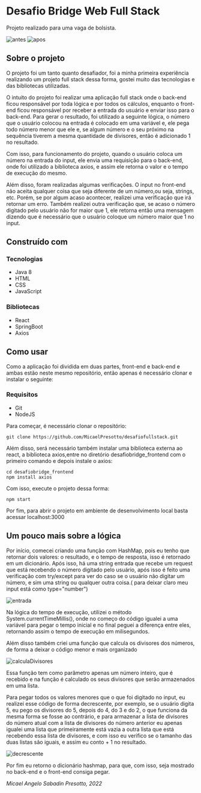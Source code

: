 # Desafio Bridge Web Full Stack

Projeto realizado para uma vaga de bolsista.

![antes](https://user-images.githubusercontent.com/50453035/183793318-f42ab27d-e953-4c66-8c77-d463cd61678a.png)
![apos](https://user-images.githubusercontent.com/50453035/183793332-2bca98a5-b1b3-4672-aa53-5e19a4f2a326.png)


## Sobre o projeto
O projeto foi um tanto quanto desafiador, foi a minha primeira experiência realizando um projeto full stack dessa forma, gostei muito das tecnologias e das bibliotecas 
utilizadas.

O intuito do projeto foi realizar uma aplicação full stack onde o back-end ficou responsável por toda lógica e por todos os cálculos, enquanto o front-end ficou responsável
por receber a entrada do usuário e enviar isso para o back-end. Para gerar o resultado, foi utilizado a seguinte lógica, o número que o usuário colocou na entrada é colocado em uma variável e, ele pega todo número menor que ele
e, se algum número e o seu próximo na sequência tiverem a mesma quantidade de divisores, então é adicionado 1 no resultado.

Com isso, para funcionamento do projeto, quando o usuário
coloca um número na entrada do input, ele envia uma requisição para o back-end, onde foi utilizado a biblioteca axios, e assim ele retorna o valor e o tempo de execução do mesmo.

Além disso, foram realizadas algumas verificações. O input no front-end não aceita qualquer coisa que seja diferente de um número,ou seja, strings, etc.
Porém, se por algum acaso acontecer, realizei uma verificação que irá retornar um erro. Também realizei outra verificação que, se acaso o número digitado pelo usuário não for maior que 1,
ele retorna então uma mensagem dizendo que é necessário que o usuário coloque um número maior que 1 no input.

## Construído com
### Tecnologias
  * Java 8
  * HTML
  * CSS
  * JavaScript

### Bibliotecas
  * React
  * SpringBoot
  * Axios

## Como usar

Como a aplicação foi dividida em duas partes, front-end e back-end e ambas estão neste mesmo repositório, então apenas é necessário clonar e instalar o seguinte:

### Requisitos
  * Git
  * NodeJS
  
 Para começar, é necessário clonar o repositório:
 ```
git clone https://github.com/MicaelPresotto/desafiofullstack.git
```

Além disso, será necessário também instalar uma biblioteca externa ao react, a biblioteca axios,entre no diretório desafiobridge_frontend com o primeiro comando e depois instale o axios:
 ```
cd desafiobridge_frontend
npm install axios
```

Com isso, execute o projeto dessa forma:
 ```
npm start
```

Por fim, para abrir o projeto em ambiente de desenvolvimento local basta acessar localhost:3000 

## Um pouco mais sobre a lógica
Por início, comecei criando uma função com HashMap, pois eu tenho que retornar dois valores: o resultado, e o tempo de resposta, isso é retornado em um dicionário.
Após isso, há uma string entrada que recebe um request que está recebendo o número digitado pelo usuário, após isso é feito uma verificação com try/except para ver do caso
se o usuário não digitar um número, e sim uma string ou qualquer outra coisa.( para deixar claro meu input está como type="number")

![entrada](https://user-images.githubusercontent.com/50453035/183785453-e604388c-f009-435a-a78a-2f6a564bba09.png)

Na lógica do tempo de execução, utilizei o método System.currentTimeMillis(), onde no começo do código igualei a uma variável para pegar o tempo inicial
e no final peguei a diferença entre eles, retornando assim o tempo de execução em milisegundos.

Além disso também criei uma função que calcula os divisores dos números, de forma a deixar o código menor e mais organizado

![calculaDivisores](https://user-images.githubusercontent.com/50453035/183785722-8279faee-db28-4468-8faf-761b39ceeb1c.png)

Essa função tem como parâmetro apenas um número inteiro, que é recebido e na função é calculado os seus divisores que serão armazenados em uma lista.

Para pegar todos os valores menores que o que foi digitado no input, eu realizei esse código de forma decrescente, por exemplo, se o usuário digita 5, eu pego os divisores do 5, depois do 4, do 3 e do 2, o que funciona
da mesma forma se fosse ao contrário, e para armazenar a lista de divisores do número atual com a lista de divisores do número anterior eu apenas igualei uma lista que primeiramente está vazia
a outra lista que está recebendo essa lista de divisores, e com isso eu verifico se o tamanho das duas listas são iguais, e assim eu conto + 1 no resultado.

![decrescente](https://user-images.githubusercontent.com/50453035/183786395-0339ed85-ee47-4609-aa72-bda5f79c2a08.png)

Por fim eu retorno o dicionário hashmap, para que, com isso, seja mostrado no back-end e o front-end consiga pegar.

_Micael Angelo Sabadin Presotto, 2022_
